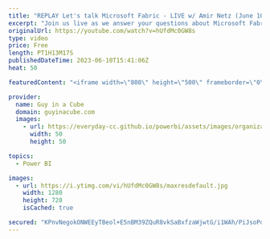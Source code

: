 ```yaml
---
title: "REPLAY Let's talk Microsoft Fabric - LIVE w/ Amir Netz (June 10, 2023)"
excerpt: "Join us live as we answer your questions about Microsoft Fabric including Power BI with out guest Amir Netz who is a Microsoft Technical Fellow and CTO/Visionary of Microsoft Fabric. You don't want to miss this one!  Connect with Amir: LinkedIn: https://www.linkedin.com/in/amirnetz/ Twitter: https://twitter.com/amirnetz"
originalUrl: https://youtube.com/watch?v=hUfdMc0GW8s
type: video
price: Free
length: PT1H13M17S
publishedDateTime: 2023-06-10T15:41:06Z
heat: 50

featuredContent: "<iframe width=\"800\" height=\"500\" frameborder=\"0\" src=\"https://www.youtube.com/embed/hUfdMc0GW8s\" allow=\"accelerometer; autoplay; encrypted-media; gyroscope; picture-in-picture\" allowfullscreen></iframe>"

provider:
  name: Guy in a Cube
  domain: guyinacube.com
  images:
    - url: https://everyday-cc.github.io/powerbi/assets/images/organizations/guyinacube.com-50x50.jpg
      width: 50
      height: 50

topics:
  - Power BI

images:
  - url: https://i.ytimg.com/vi/hUfdMc0GW8s/maxresdefault.jpg
    width: 1280
    height: 720
    isCached: true

secured: "KPnvNegokONWEEyTBeol+E5nBM39ZQuR8vkSaBxfzaWjwtG/i1WAh/PiJsoPqgjRtSOCk6v6qoaj8z9xD8bxPLmw3H6TPG8TITIo41kueFGbPYm5ZoVikeuh3DNYJ9rRLxJvLEV5Ljgk6atXeRulnU7OqHB3dPoPSip/BZZLzep4ipV1ZpO3F6OuaehnHKDeAWxYpVrMuw5kZtSx8OLMXlM2eWoI6ufa85D5Meyxq8zba3WKqLMgd/wQ5quTtRzqI3YTn6CxUmT1SIpLAEIC24tOQC5RV79C7vkzQmSer+MnhR2xMs+mxC/C16GBmoGPnXYhH7snbExEq+UOyvGh9XZ0iAIK6mY/mBete4Imtsxw0Mc0/Fb62Oze0cMlOrfsNMJ1ib6y1m2llhVnwf6tJfbLWwSFNPd5+OHp/iMvXW0=;oECRkbSsl7ZrcufoLNAqyQ=="
---
```


